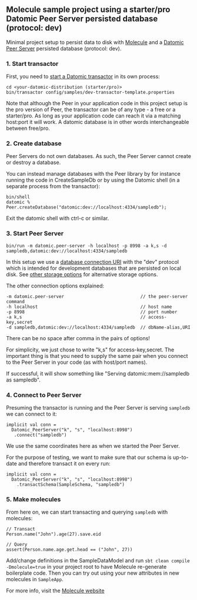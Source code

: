 ## Molecule sample project using a starter/pro Datomic Peer Server persisted database (protocol: dev)

Minimal project setup to persist data to disk with [Molecule](http://scalamolecule.org) and a [Datomic Peer Server](https://docs.datomic.com/on-prem/peer-server.html) persisted database (protocol: dev).

           
### 1. Start transactor

First, you need to [start a Datomic transactor](https://docs.datomic.com/on-prem/storage.html#start-transactor) in its own process:

    cd <your-datomic-distribution (starter/pro)>
    bin/transactor config/samples/dev-transactor-template.properties

Note that although the Peer in your application code in this project setup is the pro version of Peer, the transactor can be of any type - a free or a starter/pro. As long as your application code can reach it via a matching host:port it will work. A datomic database is in other words interchangeable between free/pro.

### 2. Create database

Peer Servers do not own databases. As such, the Peer Server cannot create or destroy a database.

You can instead manage databases with the Peer library by for instance running the code in CreateSampleDb or by using the Datomic shell (in a separate process from the transactor):

    bin/shell
    datomic % Peer.createDatabase("datomic:dev://localhost:4334/sampledb");

Exit the datomic shell with ctrl-c or similar. 
            

### 3. Start Peer Server

    bin/run -m datomic.peer-server -h localhost -p 8998 -a k,s -d sampledb,datomic:dev://localhost:4334/sampledb

In this setup we use a [database connection URI](https://docs.datomic.com/on-prem/javadoc/datomic/Peer.html#connect-java.lang.Object-) with the "dev" protocol which is intended for development databases that are persisted on local disk. See [other storage options](https://docs.datomic.com/on-prem/storage.html) for alternative storage options.

The other connection options explained:

    -m datomic.peer-server                             // the peer-server command
    -h localhost                                       // host name
    -p 8998                                            // port number
    -a k,s                                             // access-key,secret
    -d sampledb,datomic:dev://localhost:4334/sampledb  // dbName-alias,URI

There can be no space after comma in the pairs of options!

For simplicity, we just chose to write "k,s" for access-key,secret. The important thing is that you need to supply the same pair when you connect to the Peer Server in your code (as with host/port names).

If successful, it will show something like "Serving datomic:mem://sampledb as sampledb".


### 4. Connect to Peer Server

Presuming the transactor is running and the Peer Server is serving `sampledb` we can connect to it: 

    implicit val conn = 
      Datomic_PeerServer("k", "s", "localhost:8998")
       .connect("sampledb")

We use the same coordinates here as when we started the Peer Server.

For the purpose of testing, we want to make sure that our schema is up-to-date and therefore transact it on every run: 

    implicit val conn = 
      Datomic_PeerServer("k", "s", "localhost:8998")
        .transactSchema(SampleSchema, "sampledb")


### 5. Make molecules

From here on, we can start transacting and querying `sampledb` with molecules:

    // Transact
    Person.name("John").age(27).save.eid
    
    // Query
    assert(Person.name.age.get.head == ("John", 27))


Add/change definitions in the SampleDataModel and run `sbt clean compile -Dmolecule=true` in your project root to have Molecule re-generate boilerplate code. Then you can try out using your new attributes in new molecules in `SampleApp`.

For more info, visit the [Molecule website](http://scalamolecule.org)
